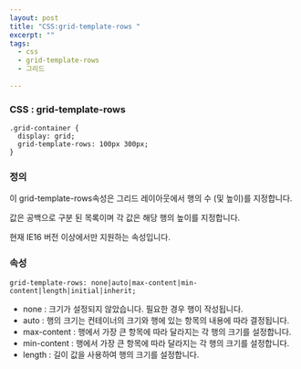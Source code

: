 ```yaml
---
layout: post
title: "CSS:grid-template-rows "
excerpt: ""
tags: 
  - css
  - grid-template-rows
  - 그리드
  
---
```



### CSS : grid-template-rows
```
.grid-container {
  display: grid;
  grid-template-rows: 100px 300px;
}

```
### 정의
이 grid-template-rows속성은 그리드 레이아웃에서 행의 수 (및 높이)를 지정합니다.

값은 공백으로 구분 된 목록이며 각 값은 해당 행의 높이를 지정합니다.

현재 IE16 버전 이상에서만 지원하는 속성입니다.

### 속성
`grid-template-rows: none|auto|max-content|min-content|length|initial|inherit;`

+ none : 크기가 설정되지 않았습니다. 필요한 경우 행이 작성됩니다.	
+ auto	 : 행의 크기는 컨테이너의 크기와 행에 있는 항목의 내용에 따라 결정됩니다.	
+ max-content : 행에서 가장 큰 항목에 따라 달라지는 각 행의 크기를 설정합니다.	
+ min-content : 행에서 가장 큰 항목에 따라 달라지는 각 행의 크기를 설정합니다.	
+ length : 길이 값을 사용하여 행의 크기를 설정합니다. 
